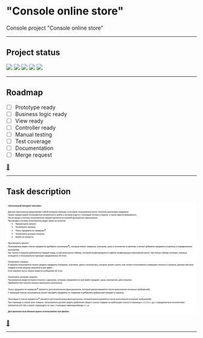 # "Console online store"

Console project "Console online store"

***
## Project status
![](https://img.shields.io/badge/project%20completed-0%25-critical)
![](https://img.shields.io/badge/build-fail-critical)
![](https://img.shields.io/badge/manual%20testing-fail-critical)
![](https://img.shields.io/badge/coverage%20-0%25-critical)
![](https://img.shields.io/badge/documentation-0%25-critical)
***

## Roadmap

- [ ] Prototype ready
- [ ] Business logic ready
- [ ] View ready
- [ ] Controller ready
- [ ] Manual testing
- [ ] Test coverage
- [ ] Documentation
- [ ] Merge request

[:arrow_up_small:](#tic-tac-toe)

***

## Task description ##

![Scheme](task.png)

[:arrow_up_small:](#tic-tac-toe)
***